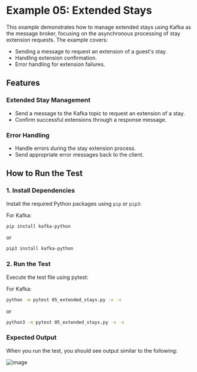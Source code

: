 # Example 05: Extended Stays

This example demonstrates how to manage extended stays using Kafka as the message broker, focusing on the asynchronous processing of stay extension requests. The example covers:

- Sending a message to request an extension of a guest's stay.
- Handling extension confirmation.
- Error handling for extension failures.

## Features

### Extended Stay Management

- Send a message to the Kafka topic to request an extension of a stay.
- Confirm successful extensions through a response message.

### Error Handling

- Handle errors during the stay extension process.
- Send appropriate error messages back to the client.

## How to Run the Test

### 1. Install Dependencies

Install the required Python packages using `pip` or `pip3`:

For Kafka:
```bash
pip install kafka-python
```

or
```bash
pip3 install kafka-python
```

### 2. Run the Test

Execute the test file using pytest:

For Kafka:
```bash
python -m pytest 05_extended_stays.py -v -s
```

or
```bash
python3 -m pytest 05_extended_stays.py -v -s
```

### Expected Output

When you run the test, you should see output similar to the following:

![image](https://github.com/user-attachments/assets/772b18ad-dab0-47ba-8a51-0b1525529ca0)

